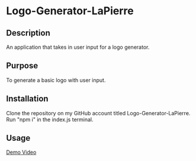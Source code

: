 # Logo-Generator-LaPierre

## Description
An application that takes in user input for a logo generator.

## Purpose

To generate a basic logo with user input.

## Installation

Clone the repository on my GitHub account titled Logo-Generator-LaPierre. Run "npm i" in the index.js terminal. 

## Usage

[Demo Video](https://drive.google.com/file/d/1xvJfd33zfkhem8I8GwAr9roAprAXKC8X/view)
